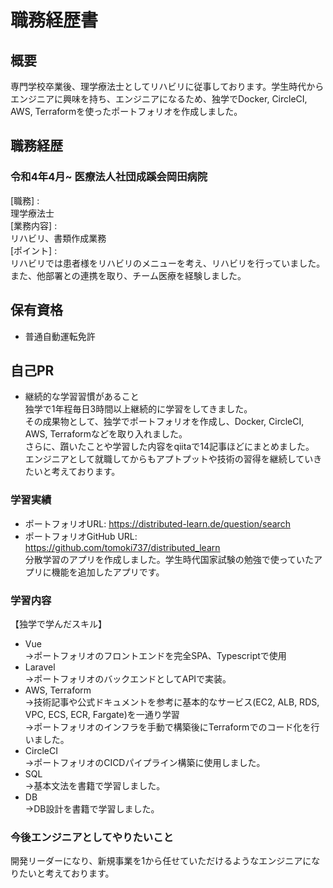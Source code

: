 # 職務経歴書
## 概要
専門学校卒業後、理学療法士としてリハビリに従事しております。学生時代からエンジニアに興味を持ち、エンジニアになるため、独学でDocker, CircleCI, AWS, Terraformを使ったポートフォリオを作成しました。
## 職務経歴
### 令和4年4月~ 医療法人社団成蹊会岡田病院 
[職務] :  
理学療法士  
[業務内容] :   
リハビリ、書類作成業務  
[ポイント] :   
リハビリでは患者様をリハビリのメニューを考え、リハビリを行っていました。また、他部署との連携を取り、チーム医療を経験しました。
## 保有資格
- 普通自動運転免許
## 自己PR
- 継続的な学習習慣があること  
独学で1年程毎日3時間以上継続的に学習をしてきました。  
その成果物として、独学でポートフォリオを作成し、Docker, CircleCI, AWS, Terraformなどを取り入れました。  
さらに、躓いたことや学習した内容をqiitaで14記事ほどにまとめました。  
エンジニアとして就職してからもアプトプットや技術の習得を継続していきたいと考えております。
### 学習実績
- ポートフォリオURL: https://distributed-learn.de/question/search
- ポートフォリオGitHub URL: https://github.com/tomoki737/distributed_learn  
分散学習のアプリを作成しました。学生時代国家試験の勉強で使っていたアプリに機能を追加したアプリです。
### 学習内容
【独学で学んだスキル】
- Vue  
→ポートフォリオのフロントエンドを完全SPA、Typescriptで使用
- Laravel  
→ポートフォリオのバックエンドとしてAPIで実装。
- AWS, Terraform  
→技術記事や公式ドキュメントを参考に基本的なサービス(EC2, ALB, RDS, VPC, ECS, ECR, Fargate)を一通り学習  
→ポートフォリオのインフラを手動で構築後にTerraformでのコード化を行いました。
- CircleCI  
→ポートフォリオのCICDパイプライン構築に使用しました。
- SQL  
→基本文法を書籍で学習しました。
- DB  
→DB設計を書籍で学習しました。
### 今後エンジニアとしてやりたいこと
開発リーダーになり、新規事業を1から任せていただけるようなエンジニアになりたいと考えております。


